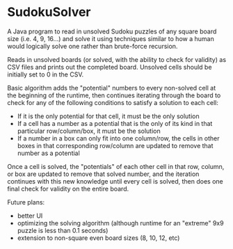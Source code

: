 # SudokuSolver

A Java program to read in unsolved Sudoku puzzles of any square board size (i.e. 4, 9, 16...) and solve it using techniques similar to how a human would logically solve one rather than brute-force recursion.

Reads in unsolved boards (or solved, with the ability to check for validity) as CSV files and prints out the completed board.  Unsolved cells should be initially set to 0 in the CSV.

Basic algorithm adds the "potential" numbers to every non-solved cell at the beginning of the runtime, then continues iterating through the board to check for any of the following conditions to satisfy a solution to each cell:
  - If it is the only potential for that cell, it must be the only solution
  - If a cell has a number as a potential that is the only of its kind in that particular row/column/box, it must be the solution
  - If a number in a box can only fit into one column/row, the cells in other boxes in that corresponding row/column are updated to remove that number as a potential

Once a cell is solved, the "potentials" of each other cell in that row, column, or box are updated to remove that solved number, and the iteration continues with this new knowledge until every cell is solved, then does one final check for validity on the entire board.

Future plans:
  - better UI
  - optimizing the solving algorithm (although runtime for an "extreme" 9x9 puzzle is less than 0.1 seconds)
  - extension to non-square even board sizes (8, 10, 12, etc)
  